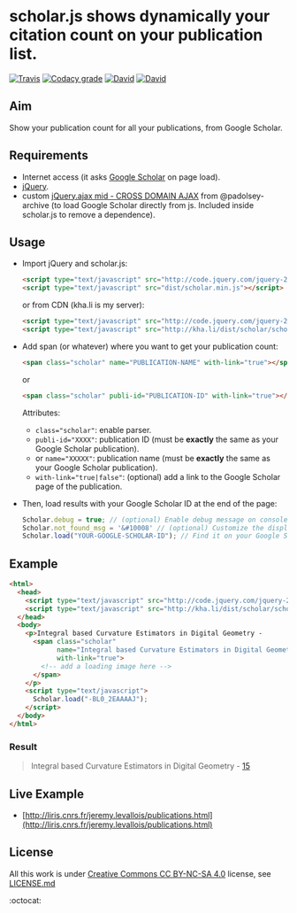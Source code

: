 # scholar.js shows dynamically your citation count on your publication list.

[![Travis](https://img.shields.io/travis/jlevallois/scholar.js.svg?style=flat-square)](https://travis-ci.org/jlevallois/scholar.js) [![Codacy grade](https://img.shields.io/codacy/grade/3d58162024e341f380bac93397cb4ae6.svg?style=flat-square)](https://www.codacy.com/app/jeremy-levallois/scholar-js) [![David](https://img.shields.io/david/jlevallois/scholar.js.svg?style=flat-square)](https://david-dm.org/jlevallois/scholar.js#info=dependencies)
[![David](https://img.shields.io/david/dev/jlevallois/scholar.js.svg?style=flat-square)](https://david-dm.org/jlevallois/scholar.js#info=devDependencies)

## Aim

Show your publication count for all your publications, from Google Scholar.

## Requirements

- Internet access (it asks [Google Scholar](http://scholar.google.com/) on page load).
- [jQuery](http://jquery.com/).
- custom [jQuery.ajax mid - CROSS DOMAIN AJAX](https://github.com/padolsey-archive/jquery.fn/tree/master/cross-domain-ajax) from @padolsey-archive (to load Google Scholar directly from js. Included inside scholar.js to remove a dependence).

## Usage

- Import jQuery and scholar.js:

  ```html
  <script type="text/javascript" src="http://code.jquery.com/jquery-2.2.0.min.js"></script>
  <script type="text/javascript" src="dist/scholar.min.js"></script>
  ```

  or from CDN (kha.li is my server):

  ```html
  <script type="text/javascript" src="http://code.jquery.com/jquery-2.2.0.min.js"></script>
  <script type="text/javascript" src="http://kha.li/dist/scholar/scholar-0.1.0.min.js"></script>
  ```

- Add span (or whatever) where you want to get your publication count:

  ```html
  <span class="scholar" name="PUBLICATION-NAME" with-link="true"></span>
  ```
  or
  ```html
  <span class="scholar" publi-id="PUBLICATION-ID" with-link="true"></span>
  ```

  Attributes:
  - `class="scholar"`: enable parser.
  - `publi-id="XXXX"`: publication ID (must be **exactly** the same as your Google Scholar publication).
  - or `name="XXXXX"`: publication name (must be **exactly** the same as your Google Scholar publication).
  - `with-link="true|false"`: (optional) add a link to the Google Scholar page of the publication.

- Then, load results with your Google Scholar ID at the end of the page:

  ```js
  Scholar.debug = true; // (optional) Enable debug message on console.
  Scholar.not_found_msg = '&#10008' // (optional) Customize the displayed result if the publication is not found.
  Scholar.load("YOUR-GOOGLE-SCHOLAR-ID"); // Find it on your Google Scholar profile
  ```

## Example

```html
<html>
  <head>
    <script type="text/javascript" src="http://code.jquery.com/jquery-2.2.0.min.js"></script>
    <script type="text/javascript" src="http://kha.li/dist/scholar/scholar-0.1.0.min.js"></script>
  </head>
  <body>
    <p>Integral based Curvature Estimators in Digital Geometry -
      <span class="scholar"
            name="Integral based Curvature Estimators in Digital Geometry"
            with-link="true">
        <!-- add a loading image here -->
      </span>
    </p>
    <script type="text/javascript">
      Scholar.load("-BL0_2EAAAAJ");
    </script>
  </body>
</html>
```

### Result

> Integral based Curvature Estimators in Digital Geometry - [15](https://scholar.google.fr/citations?view_op=view_citation&hl=fr&user=-BL0_2EAAAAJ&citation_for_view=-BL0_2EAAAAJ:u5HHmVD_uO8C)

## Live Example

- [http://liris.cnrs.fr/jeremy.levallois/publications.html](http://liris.cnrs.fr/jeremy.levallois/publications.html)

## License

All this work is under [Creative Commons CC BY-NC-SA 4.0](http://creativecommons.org/licenses/by-nc-sa/4.0/) license, see [LICENSE.md](https://github.com/jlevallois/scholar.js/blob/master/LICENSE.md)

:octocat:
